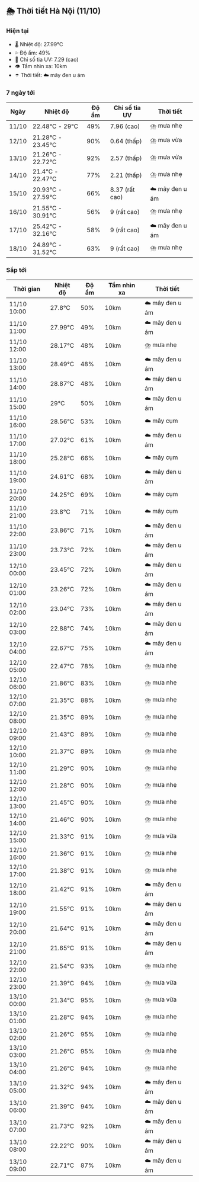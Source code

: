 ## 🌦️ Thời tiết Hà Nội (11/10)

### Hiện tại

- 🌡️ Nhiệt độ: 27.99℃
- 💦 Độ ẩm: 49%
- 🌟 Chỉ số tia UV: 7.29 (cao)
- 👁️ Tầm nhìn xa: 10km
- ☂️ Thời tiết: ☁️ mây đen u ám

### 7 ngày tới

| Ngày | Nhiệt độ | Độ ẩm | Chỉ số tia UV | Thời tiết |
| --- | --- | --- | --- | --- |
| 11/10 | 22.48℃ - 29℃ | 49% | 7.96 (cao) | ⛈️ mưa nhẹ |
| 12/10 | 21.28℃ - 23.45℃ | 90% | 0.64 (thấp) | ⛈️ mưa vừa |
| 13/10 | 21.26℃ - 22.72℃ | 92% | 2.57 (thấp) | ⛈️ mưa vừa |
| 14/10 | 21.4℃ - 22.47℃ | 77% | 2.21 (thấp) | ⛈️ mưa nhẹ |
| 15/10 | 20.93℃ - 27.59℃ | 66% | 8.37 (rất cao) | ☁️ mây đen u ám |
| 16/10 | 21.55℃ - 30.91℃ | 56% | 9 (rất cao) | ⛈️ mưa nhẹ |
| 17/10 | 25.42℃ - 32.16℃ | 58% | 9 (rất cao) | ☁️ mây đen u ám |
| 18/10 | 24.89℃ - 31.52℃ | 63% | 9 (rất cao) | ⛈️ mưa nhẹ |

### Sắp tới

| Thời gian | Nhiệt độ | Độ ẩm | Tầm nhìn xa | Thời tiết |
| --- | --- | --- | --- | --- |
| 11/10 10:00 | 27.8℃ | 50% | 10km | ☁️ mây đen u ám |
| 11/10 11:00 | 27.99℃ | 49% | 10km | ☁️ mây đen u ám |
| 11/10 12:00 | 28.17℃ | 48% | 10km | ⛈️ mưa nhẹ |
| 11/10 13:00 | 28.49℃ | 48% | 10km | ☁️ mây đen u ám |
| 11/10 14:00 | 28.87℃ | 48% | 10km | ☁️ mây đen u ám |
| 11/10 15:00 | 29℃ | 50% | 10km | ☁️ mây đen u ám |
| 11/10 16:00 | 28.56℃ | 53% | 10km | ☁️ mây cụm |
| 11/10 17:00 | 27.02℃ | 61% | 10km | ☁️ mây đen u ám |
| 11/10 18:00 | 25.28℃ | 66% | 10km | ☁️ mây cụm |
| 11/10 19:00 | 24.61℃ | 68% | 10km | ☁️ mây đen u ám |
| 11/10 20:00 | 24.25℃ | 69% | 10km | ☁️ mây cụm |
| 11/10 21:00 | 23.8℃ | 71% | 10km | ☁️ mây cụm |
| 11/10 22:00 | 23.86℃ | 71% | 10km | ☁️ mây đen u ám |
| 11/10 23:00 | 23.73℃ | 72% | 10km | ☁️ mây đen u ám |
| 12/10 00:00 | 23.45℃ | 72% | 10km | ☁️ mây đen u ám |
| 12/10 01:00 | 23.26℃ | 72% | 10km | ☁️ mây đen u ám |
| 12/10 02:00 | 23.04℃ | 73% | 10km | ☁️ mây đen u ám |
| 12/10 03:00 | 22.88℃ | 74% | 10km | ☁️ mây đen u ám |
| 12/10 04:00 | 22.67℃ | 75% | 10km | ☁️ mây đen u ám |
| 12/10 05:00 | 22.47℃ | 78% | 10km | ⛈️ mưa nhẹ |
| 12/10 06:00 | 21.86℃ | 83% | 10km | ⛈️ mưa nhẹ |
| 12/10 07:00 | 21.35℃ | 88% | 10km | ⛈️ mưa nhẹ |
| 12/10 08:00 | 21.35℃ | 89% | 10km | ⛈️ mưa nhẹ |
| 12/10 09:00 | 21.43℃ | 89% | 10km | ⛈️ mưa nhẹ |
| 12/10 10:00 | 21.37℃ | 89% | 10km | ⛈️ mưa nhẹ |
| 12/10 11:00 | 21.29℃ | 90% | 10km | ⛈️ mưa nhẹ |
| 12/10 12:00 | 21.28℃ | 90% | 10km | ⛈️ mưa nhẹ |
| 12/10 13:00 | 21.45℃ | 90% | 10km | ⛈️ mưa nhẹ |
| 12/10 14:00 | 21.46℃ | 90% | 10km | ⛈️ mưa nhẹ |
| 12/10 15:00 | 21.33℃ | 91% | 10km | ⛈️ mưa vừa |
| 12/10 16:00 | 21.36℃ | 91% | 10km | ⛈️ mưa nhẹ |
| 12/10 17:00 | 21.38℃ | 91% | 10km | ⛈️ mưa nhẹ |
| 12/10 18:00 | 21.42℃ | 91% | 10km | ☁️ mây đen u ám |
| 12/10 19:00 | 21.55℃ | 91% | 10km | ☁️ mây đen u ám |
| 12/10 20:00 | 21.64℃ | 91% | 10km | ☁️ mây đen u ám |
| 12/10 21:00 | 21.65℃ | 91% | 10km | ☁️ mây đen u ám |
| 12/10 22:00 | 21.54℃ | 93% | 10km | ⛈️ mưa nhẹ |
| 12/10 23:00 | 21.39℃ | 94% | 10km | ⛈️ mưa vừa |
| 13/10 00:00 | 21.34℃ | 95% | 10km | ⛈️ mưa vừa |
| 13/10 01:00 | 21.28℃ | 94% | 10km | ⛈️ mưa nhẹ |
| 13/10 02:00 | 21.26℃ | 95% | 10km | ⛈️ mưa nhẹ |
| 13/10 03:00 | 21.26℃ | 95% | 10km | ⛈️ mưa nhẹ |
| 13/10 04:00 | 21.26℃ | 94% | 10km | ⛈️ mưa nhẹ |
| 13/10 05:00 | 21.32℃ | 94% | 10km | ☁️ mây đen u ám |
| 13/10 06:00 | 21.39℃ | 94% | 10km | ☁️ mây đen u ám |
| 13/10 07:00 | 21.73℃ | 92% | 10km | ☁️ mây đen u ám |
| 13/10 08:00 | 22.22℃ | 90% | 10km | ☁️ mây đen u ám |
| 13/10 09:00 | 22.71℃ | 87% | 10km | ☁️ mây đen u ám |
